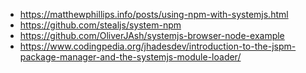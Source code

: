 - https://matthewphillips.info/posts/using-npm-with-systemjs.html
- https://github.com/stealjs/system-npm
- https://github.com/OliverJAsh/systemjs-browser-node-example
- https://www.codingpedia.org/jhadesdev/introduction-to-the-jspm-package-manager-and-the-systemjs-module-loader/
